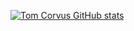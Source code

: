 [![Tom Corvus GitHub stats](https://github-readme-stats.vercel.app/api?username=tomcorvus&show_icons=true&theme=nord)](https://github.com/tomcorvus)
